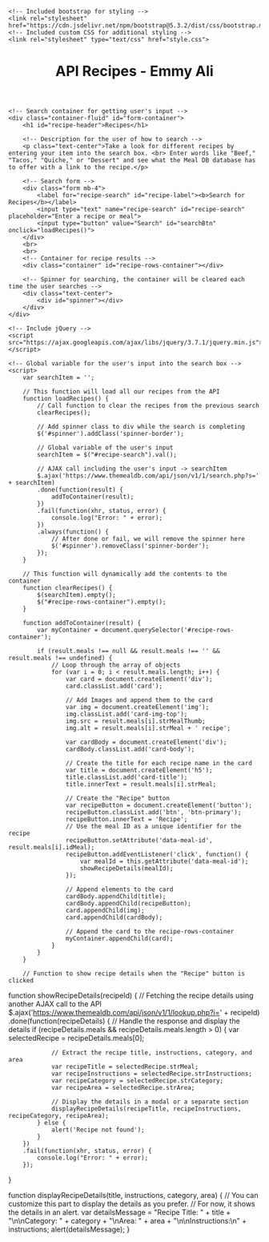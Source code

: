 <!DOCTYPE html>
<html lang="en">
<head>
    <meta charset="UTF-8">
    <meta name="viewport" content="width=device-width, initial-scale=1.0">
    <title>API Recipe - Emmy Ali</title>

    <!-- Included bootstrap for styling -->
    <link rel="stylesheet" href="https://cdn.jsdelivr.net/npm/bootstrap@5.3.2/dist/css/bootstrap.min.css">
    <!-- Included custom CSS for additional styling -->
    <link rel="stylesheet" type="text/css" href="style.css">
</head>
<body>
   <header class="bg-dark text-white text-center py-3">
    <h1 class="header-title">API Recipes - Emmy Ali</h1>
    </header>

    
    <!-- Search container for getting user's input -->
    <div class="container-fluid" id="form-container">
        <h1 id="recipe-header">Recipes</h1>

        <!-- Description for the user of how to search -->
        <p class="text-center">Take a look for different recipes by entering your item into the search box. <br> Enter words like "Beef," "Tacos," "Quiche," or "Dessert" and see what the Meal DB database has to offer with a link to the recipe.</p>

        <!-- Search form -->
        <div class="form mb-4">
            <label for="recipe-search" id="recipe-label"><b>Search for Recipes</b></label>
            <input type="text" name="recipe-search" id="recipe-search" placeholder="Enter a recipe or meal"> 
            <input type="button" value="Search" id="searchBtn" onclick="loadRecipes()">
        </div>
        <br>
        <br>
        <!-- Container for recipe results -->
        <div class="container" id="recipe-rows-container"></div>

        <!-- Spinner for searching, the container will be cleared each time the user searches -->
        <div class="text-center">
            <div id="spinner"></div>
        </div>
    </div>

    <!-- Include jQuery -->
    <script src="https://ajax.googleapis.com/ajax/libs/jquery/3.7.1/jquery.min.js"></script>

    <!-- Global variable for the user's input into the search box -->
    <script>
        var searchItem = '';

        // This function will load all our recipes from the API
        function loadRecipes() {
            // Call function to clear the recipes from the previous search
            clearRecipes();

            // Add spinner class to div while the search is completing
            $('#spinner').addClass('spinner-border');

            // Global variable of the user's input
            searchItem = $("#recipe-search").val();

            // AJAX call including the user's input -> searchItem
            $.ajax('https://www.themealdb.com/api/json/v1/1/search.php?s=' + searchItem)
            .done(function(result) {
                addToContainer(result);
            })
            .fail(function(xhr, status, error) {
                console.log("Error: " + error);
            })
            .always(function() {
                // After done or fail, we will remove the spinner here
                $('#spinner').removeClass('spinner-border');
            });
        }

        // This function will dynamically add the contents to the container
        function clearRecipes() {
            $(searchItem).empty();
            $("#recipe-rows-container").empty();
        }

        function addToContainer(result) {
            var myContainer = document.querySelector('#recipe-rows-container');

            if (result.meals !== null && result.meals !== '' && result.meals !== undefined) {
                // Loop through the array of objects
                for (var i = 0; i < result.meals.length; i++) {
                    var card = document.createElement('div');
                    card.classList.add('card');

                    // Add Images and append them to the card
                    var img = document.createElement('img');
                    img.classList.add('card-img-top');
                    img.src = result.meals[i].strMealThumb;
                    img.alt = result.meals[i].strMeal + ' recipe';

                    var cardBody = document.createElement('div');
                    cardBody.classList.add('card-body');

                    // Create the title for each recipe name in the card
                    var title = document.createElement('h5');
                    title.classList.add('card-title');
                    title.innerText = result.meals[i].strMeal;

                    // Create the "Recipe" button
                    var recipeButton = document.createElement('button');
                    recipeButton.classList.add('btn', 'btn-primary');
                    recipeButton.innerText = 'Recipe';
                    // Use the meal ID as a unique identifier for the recipe
                    recipeButton.setAttribute('data-meal-id', result.meals[i].idMeal);
                    recipeButton.addEventListener('click', function() {
                        var mealId = this.getAttribute('data-meal-id');
                        showRecipeDetails(mealId);
                    });

                    // Append elements to the card
                    cardBody.appendChild(title);
                    cardBody.appendChild(recipeButton);
                    card.appendChild(img);
                    card.appendChild(cardBody);

                    // Append the card to the recipe-rows-container
                    myContainer.appendChild(card);
                }
            }
        }

        // Function to show recipe details when the "Recipe" button is clicked

function showRecipeDetails(recipeId) {
    // Fetching the recipe details using another AJAX call to the API
    $.ajax('https://www.themealdb.com/api/json/v1/1/lookup.php?i=' + recipeId)
        .done(function(recipeDetails) {
            // Handle the response and display the details
            if (recipeDetails.meals && recipeDetails.meals.length > 0) {
                var selectedRecipe = recipeDetails.meals[0];

                // Extract the recipe title, instructions, category, and area
                var recipeTitle = selectedRecipe.strMeal;
                var recipeInstructions = selectedRecipe.strInstructions;
                var recipeCategory = selectedRecipe.strCategory;
                var recipeArea = selectedRecipe.strArea;

                // Display the details in a modal or a separate section
                displayRecipeDetails(recipeTitle, recipeInstructions, recipeCategory, recipeArea);
            } else {
                alert('Recipe not found');
            }
        })
        .fail(function(xhr, status, error) {
            console.log("Error: " + error);
        });
}

function displayRecipeDetails(title, instructions, category, area) {
    // You can customize this part to display the details as you prefer.
    // For now, it shows the details in an alert.
    var detailsMessage = "Recipe Title: " + title + 
                       "\n\nCategory: " + category + 
                       "\nArea: " + area + 
                       "\n\nInstructions:\n" + instructions;
    alert(detailsMessage);
}  
    </script>

<!-- Include Bootstrap JavaScript -->
 <script src="https://cdn.jsdelivr.net/npm/bootstrap@5.3.2/dist/js/bootstrap.bundle.min.js"></script>
    
</body>
</html>
